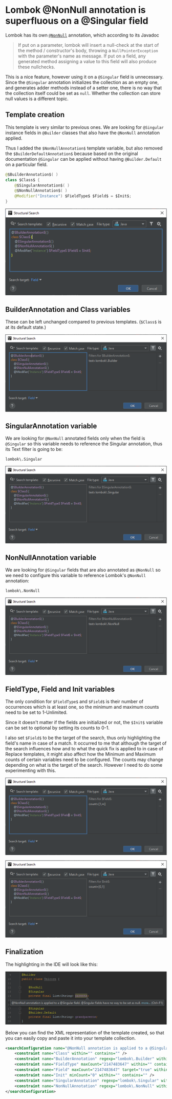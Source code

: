 # Lombok @NonNull annotation is superfluous on a @Singular field
Lombok has its own [`@NonNull`](https://projectlombok.org/features/NonNull) annotation, which according to its Javadoc

> If put on a parameter, lombok will insert a null-check at the start of the method / constructor's body, throwing a
> `NullPointerException` with the parameter's name as message. If put on a field, any generated method assigning a value to this field will also produce these nullchecks.

This is a nice feature, however using it on a `@Singular` field is unnecessary. Since the `@Singular` annotation initializes the collection as an empty one, and generates adder methods
instead of a setter one, there is no way that the collection itself could be set as `null`. Whether the collection can store null values is a different topic.

## Template creation
This template is very similar to previous ones. We are looking for `@Singular` instance fields in `@Builder` classes that also have the `@NonNull` annotation applied.

Thus I added the `$NonNullAnnotation$` template variable, but also removed the `$BuilderDefaultAnnotation$` because based on the original documentation `@Singular` can be applied without having `@Builder.Default` on a particular field.

```java
@$BuilderAnnotation$( )
class $Class$ {
    @$SingularAnnotation$( )
    @$NonNullAnnotation$( )
    @Modifier("Instance") $FieldType$ $Field$ = $Init$;
}
```

![editor](images/21-Lombok-NonNull-annotation-is-superfluous-on-a-Singular-field_Editor.PNG)

## BuilderAnnotation and Class variables
These can be left unchanged compared to previous templates. (`$Class$` is at its default state.)

![builderannotation](images/21-Lombok-NonNull-annotation-is-superfluous-on-a-Singular-field_BuilderAnnotation.PNG)

## SingularAnnotation variable
We are looking for `@NonNull` annotated fields only when the field is `@Singular` so this variable needs to reference the Singular annotation,
thus its Text filter is going to be:

```
lombok\.Singular
```

![singularannotation](images/21-Lombok-NonNull-annotation-is-superfluous-on-a-Singular-field_SingularAnnotation.PNG)

## NonNullAnnotation variable
We are looking for `@Singular` fields that are also annotated as `@NonNull` so we need to configure this variable to reference Lombok's `@NonNull` annotation:

```
lombok\.NonNull
```

![nonnullannotation](images/21-Lombok-NonNull-annotation-is-superfluous-on-a-Singular-field_NonNullAnnotation.PNG)

## FieldType, Field and Init variables
The only condition for `$FieldType$` and `$Field$` is their number of occurrences which is at least one, so the minimum and maximum counts need to be set to 1-Unlimited.

Since it doesn't matter if the fields are initialized or not, the `$Init$` variable can be set to optional by setting its counts to 0-1.

I also set `$Field$` to be the target of the search, thus only highlighting the field's name in case of a match.
It occurred to me that although the target of the search influences how and to what the quick fix is applied to in case of Replace templates,
it might also affect how the Minimum and Maximum counts of certain variables need to be configured. The counts may change depending on what is the target of the search.
However I need to do some experimenting with this.

![field](images/21-Lombok-NonNull-annotation-is-superfluous-on-a-Singular-field_Field.PNG)

![init](images/21-Lombok-NonNull-annotation-is-superfluous-on-a-Singular-field_Init.PNG)

## Finalization
The highlighting in the IDE will look like this:

![highlight](images/21-Lombok-NonNull-annotation-is-superfluous-on-a-Singular-field_Highlight.PNG)

Below you can find the XML representation of the template created, so that you can easily copy and paste it into your template collection.

```xml
<searchConfiguration name="@NonNull annotation is applied to a @Singular field. @Singular fields have no way to be set as null." text="@$BuilderAnnotation$( )&#10;class $Class$ {&#10;    @$SingularAnnotation$( )&#10;    @$NonNullAnnotation$( )&#10;    @Modifier(&quot;Instance&quot;) $FieldType$ $Field$ = $Init$;&#10;}" recursive="false" caseInsensitive="true" type="JAVA">
    <constraint name="Class" within="" contains="" />
    <constraint name="BuilderAnnotation" regexp="lombok\.Builder" within="" contains="" />
    <constraint name="FieldType" maxCount="2147483647" within="" contains="" />
    <constraint name="Field" maxCount="2147483647" target="true" within="" contains="" />
    <constraint name="Init" minCount="0" within="" contains="" />
    <constraint name="SingularAnnotation" regexp="lombok\.Singular" within="" contains="" />
    <constraint name="NonNullAnnotation" regexp="lombok\.NonNull" within="" contains="" />
</searchConfiguration>
```
